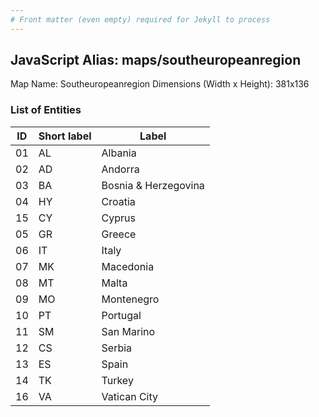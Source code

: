 ```yaml
---
# Front matter (even empty) required for Jekyll to process
---
```


## JavaScript Alias: maps/southeuropeanregion

Map Name: Southeuropeanregion
Dimensions (Width x Height): 381x136





### List of Entities

ID | Short label | Label
---|---|---|
01|AL|Albania
02|AD|Andorra
03|BA|Bosnia & Herzegovina
04|HY|Croatia
15|CY|Cyprus
05|GR|Greece
06|IT|Italy
07|MK|Macedonia
08|MT|Malta
09|MO|Montenegro
10|PT|Portugal
11|SM|San Marino
12|CS|Serbia
13|ES|Spain
14|TK|Turkey
16|VA|Vatican City

